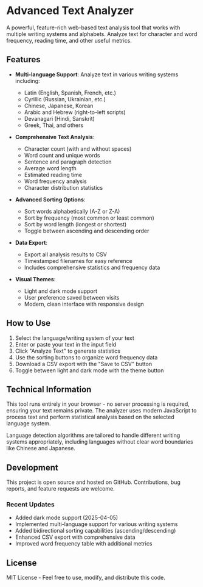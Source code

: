 # Advanced Text Analyzer

A powerful, feature-rich web-based text analysis tool that works with multiple writing systems and alphabets. Analyze text for character and word frequency, reading time, and other useful metrics.

## Features

- **Multi-language Support**: Analyze text in various writing systems including:
  - Latin (English, Spanish, French, etc.)
  - Cyrillic (Russian, Ukrainian, etc.)
  - Chinese, Japanese, Korean
  - Arabic and Hebrew (right-to-left scripts)
  - Devanagari (Hindi, Sanskrit)
  - Greek, Thai, and others

- **Comprehensive Text Analysis**:
  - Character count (with and without spaces)
  - Word count and unique words
  - Sentence and paragraph detection
  - Average word length
  - Estimated reading time
  - Word frequency analysis
  - Character distribution statistics

- **Advanced Sorting Options**:
  - Sort words alphabetically (A-Z or Z-A)
  - Sort by frequency (most common or least common)
  - Sort by word length (longest or shortest)
  - Toggle between ascending and descending order

- **Data Export**:
  - Export all analysis results to CSV
  - Timestamped filenames for easy reference
  - Includes comprehensive statistics and frequency data

- **Visual Themes**:
  - Light and dark mode support
  - User preference saved between visits
  - Modern, clean interface with responsive design

## How to Use

1. Select the language/writing system of your text
2. Enter or paste your text in the input field
3. Click "Analyze Text" to generate statistics
4. Use the sorting buttons to organize word frequency data
5. Download a CSV export with the "Save to CSV" button
6. Toggle between light and dark mode with the theme button

## Technical Information

This tool runs entirely in your browser - no server processing is required, ensuring your text remains private. The analyzer uses modern JavaScript to process text and perform statistical analysis based on the selected language system.

Language detection algorithms are tailored to handle different writing systems appropriately, including languages without clear word boundaries like Chinese and Japanese.

## Development

This project is open source and hosted on GitHub. Contributions, bug reports, and feature requests are welcome.

### Recent Updates

- Added dark mode support (2025-04-05)
- Implemented multi-language support for various writing systems
- Added bidirectional sorting capabilities (ascending/descending)
- Enhanced CSV export with comprehensive data
- Improved word frequency table with additional metrics

## License

MIT License - Feel free to use, modify, and distribute this code.
